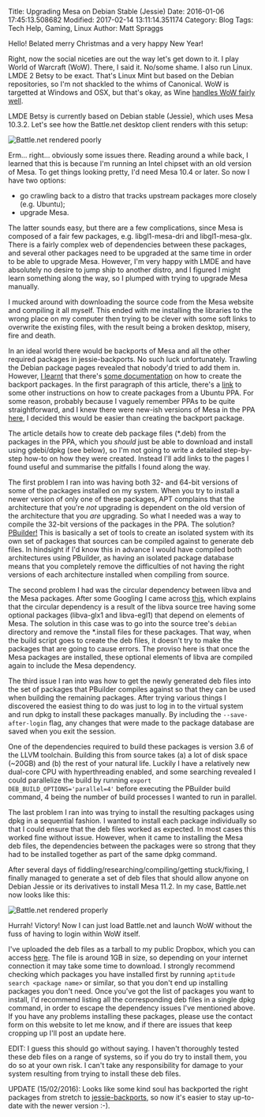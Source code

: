 Title: Upgrading Mesa on Debian Stable (Jessie)
Date: 2016-01-06 17:45:13.508682
Modified: 2017-02-14 13:11:14.351174
Category: Blog
Tags: Tech Help, Gaming, Linux
Author: Matt Spraggs

Hello! Belated merry Christmas and a very happy New Year!

Right, now the social niceties are out the way let's get down to it. I play World of Warcraft (WoW). There, I said it. No/some shame. I also run Linux. LMDE 2 Betsy to be exact. That's Linux Mint but based on the Debian repositories, so I'm not shackled to the whims of Canonical. WoW is targetted at Windows and OSX, but that's okay, as Wine [handles WoW fairly well](https://appdb.winehq.org/objectManager.php?sClass=version&iId=32314).

LMDE Betsy is currently based on Debian stable (Jessie), which uses Mesa 10.3.2. Let's see how the Battle.net desktop client renders with this setup:

![Battle.net rendered poorly](https://i.imgur.com/T5QK36j.png)

Erm... right... obviously some issues there. Reading around a while back, I learned that this is because I'm running an Intel chipset with an old version of Mesa. To get things looking pretty, I'd need Mesa 10.4 or later. So now I have two options:

* go crawling back to a distro that tracks upstream packages more closely (e.g. Ubuntu);
* upgrade Mesa.

The latter sounds easy, but there are a few complications, since Mesa is composed of a fair few packages, e.g. libgl1-mesa-dri and libgl1-mesa-glx. There is a fairly complex web of dependencies between these packages, and several other packages need to be upgraded at the same time in order to be able to upgrade Mesa. However, I'm very happy with LMDE and have absolutely no desire to jump ship to another distro, and I figured I might learn something along the way, so I plumped with trying to upgrade Mesa manually.

I mucked around with downloading the source code from the Mesa website and compiling it all myself. This ended with me installing the libraries to the wrong place on my computer then trying to be clever with some soft links to overwrite the existing files, with the result being a broken desktop, misery, fire and death.

In an ideal world there would be backports of Mesa and all the other required packages in jessie-backports. No such luck unfortunately. Trawling the Debian package pages revealed that nobody'd tried to add them in. However, [I learnt](https://www.reddit.com/r/linuxquestions/comments/3uma0p/debian_backports_on_lmde/) that there's [some documentation](https://wiki.debian.org/SimpleBackportCreation) on how to create the backport packages. In the first paragraph of this article, there's a [link](https://wiki.debian.org/CreatePackageFromPPA) to some other instructions on how to create packages from a Ubuntu PPA. For some reason, probably because I vaguely remember PPAs to be quite straightforward, and I knew there were new-ish versions of Mesa in the PPA [here](https://launchpad.net/~oibaf/+archive/ubuntu/graphics-drivers), I decided this would be easier than creating the backport package.

The article details how to create deb package files (\*.deb) from the packages in the PPA, which you *should* just be able to download and install using gdebi/dpkg (see below), so I'm not going to write a detailed step-by-step how-to on how they were created. Instead I'll add links to the pages I found useful and summarise the pitfalls I found along the way.

The first problem I ran into was having both 32- and 64-bit versions of some of the packages installed on my system. When you try to install a newer version of only one of these packages, APT complains that the architecture that you're *not* upgrading is dependent on the old version of the architecture that you *are* upgrading. So what I needed was a way to compile the 32-bit versions of the packages in the PPA. The solution? [PBuilder!](https://wiki.ubuntu.com/PbuilderHowto) This is basically a set of tools to create an isolated system with its own set of packages that sources can be compiled against to generate deb files. In hindsight if I'd know this in advance I would have compiled both architectures using PBuilder, as having an isolated package database means that you completely remove the difficulties of not having the right versions of each architecture installed when compiling from source.

The second problem I had was the circular dependency between libva and the Mesa packages. After some Googling I came across [this](http://www.linuxfromscratch.org/blfs/view/systemd/multimedia/libva.html), which explains that the circular dependency is a result of the libva source tree having some optional packages (libva-glx1 and libva-egl1) that depend on elements of Mesa. The solution in this case was to go into the source tree's `debian` directory and remove the *.install files for these packages. That way, when the build script goes to create the deb files, it doesn't try to make the packages that are going to cause errors. The proviso here is that once the Mesa packages are installed, these optional elements of libva are compiled again to include the Mesa dependency.

The third issue I ran into was how to get the newly generated deb files into the set of packages that PBuilder compiles against so that they can be used when building the remaining packages. After trying various things I discovered the easiest thing to do was just to log in to the virtual system and run dpkg to install these packages manually. By including the `--save-after-login` flag, any changes that were made to the package database are saved when you exit the session.

One of the dependencies required to build these packages is version 3.6 of the LLVM toolchain. Building this from source takes (a) a lot of disk space (~20GB) and (b) the rest of your natural life. Luckily I have a relatively new dual-core CPU with hyperthreading enabled, and some searching revealed I could parallelize the build by running `export DEB_BUILD_OPTIONS='parallel=4'` before executing the PBuilder build command, 4 being the number of build processes I wanted to run in parallel.

The last problem I ran into was trying to install the resulting packages using dpkg in a sequential fashion. I wanted to install each package individually so that I could ensure that the deb files worked as expected. In most cases this worked fine without issue. However, when it came to installing the Mesa deb files, the dependencies between the packages were so strong that they had to be installed together as part of the same dpkg command.

After several days of fiddling/researching/compiling/getting stuck/fixing, I finally managed to generate a set of deb files that should allow anyone on Debian Jessie or its derivatives to install Mesa 11.2. In my case, Battle.net now looks like this:

![Battle.net rendered properly](https://i.imgur.com/rQpnuUH.png)

Hurrah! Victory! Now I can just load Battle.net and launch WoW without the fuss of having to login within WoW itself.

I've uploaded the deb files as a tarball to my public Dropbox, which you can access [here](https://dl.dropboxusercontent.com/u/59986210/mesa-11.2-debs.tgz). The file is around 1GB in size, so depending on your internet connection it may take some time to download. I strongly recommend checking which packages you have installed first by running `aptitude search <package name>` or similar, so that you don't end up installing packages you don't need. Once you've got the list of packages you want to install, I'd recommend listing all the corresponding deb files in a single dpkg command, in order to escape the dependency issues I've mentioned above. If you have any problems installing these packages, please use the contact form on this website to let me know, and if there are issues that keep cropping up I'll post an update here.

EDIT: I guess this should go without saying. I haven't thoroughly tested these deb files on a range of systems, so if you do try to install them, you do so at your own risk. I can't take any responsibility for damage to your system resulting from trying to install these deb files.

UPDATE (15/02/2016): Looks like some kind soul has backported the right packages from stretch to [jessie-backports](https://packages.debian.org/jessie-backports/libgl1-mesa-glx), so now it's easier to stay up-to-date with the newer version :-).
